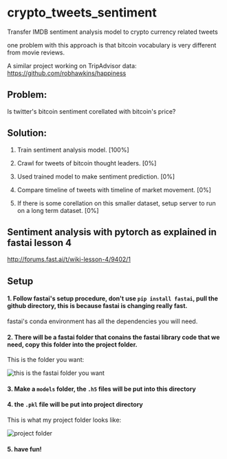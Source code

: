 # crypto_tweets_sentiment
Transfer IMDB sentiment analysis model to crypto currency related tweets

one problem with this approach is that bitcoin vocabulary is very different from movie reviews.

A similar project working on TripAdvisor data:
https://github.com/robhawkins/happiness

## Problem:
Is twitter's bitcoin sentiment corellated with bitcoin's price?

## Solution:
1. Train sentiment analysis model. [100%]

2. Crawl for tweets of bitcoin thought leaders. [0%]

3. Used trained model to make sentiment prediction. [0%]

4. Compare timeline of tweets with timeline of market movement. [0%]

5. If there is some corellation on this smaller dataset, setup server to run on a long term dataset. [0%]

## Sentiment analysis with pytorch as explained in fastai lesson 4

http://forums.fast.ai/t/wiki-lesson-4/9402/1

## Setup

#### 1. Follow fastai's setup procedure, don't use `pip install fastai`, pull the github directory, this is because fastai is changing really fast.

fastai's conda environment has all the dependencies you will need.

#### 2. There will be a fastai folder that conains the fastai library code that we need, copy this folder into the project folder.

This is the folder you want:

![this is the fastai folder you want](https://github.com/mingrui/crypto_tweets_sentiment/raw/master/copy_fastai.png)

#### 3. Make a `models` folder, the `.h5` files will be put into this directory

#### 4. the `.pkl` file will be put into project directory

This is what my project folder looks like:

![project folder](https://github.com/mingrui/crypto_tweets_sentiment/raw/master/dir.png)

#### 5. have fun!

